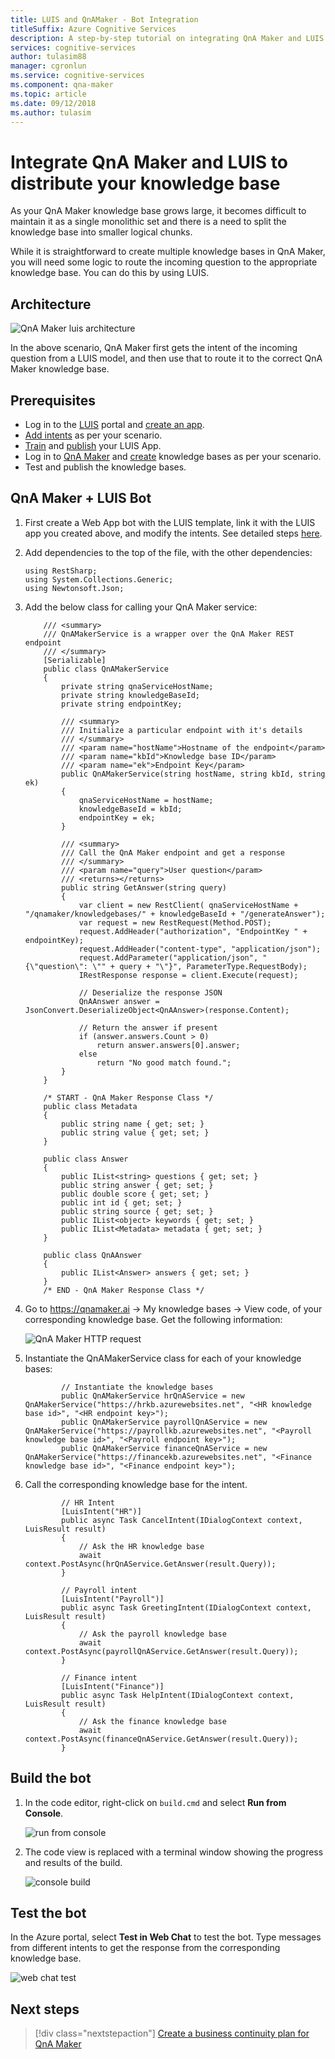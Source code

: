 ```yaml
---
title: LUIS and QnAMaker - Bot Integration 
titleSuffix: Azure Cognitive Services
description: A step-by-step tutorial on integrating QnA Maker and LUIS in a bot.
services: cognitive-services
author: tulasim88
manager: cgronlun
ms.service: cognitive-services
ms.component: qna-maker
ms.topic: article
ms.date: 09/12/2018
ms.author: tulasim
---
```


# Integrate QnA Maker and LUIS to distribute your knowledge base
As your QnA Maker knowledge base grows large, it becomes difficult to maintain it as a single monolithic set and there is a need to split the knowledge base into smaller logical chunks.

While it is straightforward to create multiple knowledge bases in QnA Maker, you will need some logic to route the incoming question to the appropriate knowledge base. You can do this by using LUIS.

## Architecture

![QnA Maker luis architecture](../media/qnamaker-tutorials-qna-luis/qnamaker-luis-architecture.PNG)

In the above scenario, QnA Maker first gets the intent of the incoming question from a LUIS model, and then use that to route it to the correct QnA Maker knowledge base.

## Prerequisites
- Log in to the [LUIS](https://www.luis.ai/) portal and [create an app](https://docs.microsoft.com/azure/cognitive-services/luis/create-new-app).
- [Add intents](https://docs.microsoft.com/azure/cognitive-services/luis/add-intents) as per your scenario.
- [Train](https://docs.microsoft.com/azure/cognitive-services/luis/luis-how-to-train) and [publish](https://docs.microsoft.com/azure/cognitive-services/luis/publishapp) your LUIS App.
- Log in to [QnA Maker](https://qnamaker.ai) and [create](https://www.qnamaker.ai/Create) knowledge bases as per your scenario.
- Test and publish the knowledge bases.

## QnA Maker + LUIS Bot
1. First create a Web App bot with the LUIS template, link it with the LUIS app you created above, and modify the intents. See detailed steps [here](https://docs.microsoft.com/azure/cognitive-services/luis/luis-csharp-tutorial-build-bot-framework-sample).

2. Add dependencies to the top of the file, with the other dependencies:

    ```
    using RestSharp;
    using System.Collections.Generic;
    using Newtonsoft.Json;
    ```
3. Add the below class for calling your QnA Maker service:

    ```
        /// <summary>
        /// QnAMakerService is a wrapper over the QnA Maker REST endpoint
        /// </summary>
        [Serializable]
        public class QnAMakerService
        {
            private string qnaServiceHostName;
            private string knowledgeBaseId;
            private string endpointKey;
    
            /// <summary>
            /// Initialize a particular endpoint with it's details
            /// </summary>
            /// <param name="hostName">Hostname of the endpoint</param>
            /// <param name="kbId">Knowledge base ID</param>
            /// <param name="ek">Endpoint Key</param>
            public QnAMakerService(string hostName, string kbId, string ek)
            {
                qnaServiceHostName = hostName;
                knowledgeBaseId = kbId;
                endpointKey = ek;
            }
    
            /// <summary>
            /// Call the QnA Maker endpoint and get a response
            /// </summary>
            /// <param name="query">User question</param>
            /// <returns></returns>
            public string GetAnswer(string query)
            {
                var client = new RestClient( qnaServiceHostName + "/qnamaker/knowledgebases/" + knowledgeBaseId + "/generateAnswer");
                var request = new RestRequest(Method.POST);
                request.AddHeader("authorization", "EndpointKey " + endpointKey);
                request.AddHeader("content-type", "application/json");
                request.AddParameter("application/json", "{\"question\": \"" + query + "\"}", ParameterType.RequestBody);
                IRestResponse response = client.Execute(request);
    
                // Deserialize the response JSON
                QnAAnswer answer = JsonConvert.DeserializeObject<QnAAnswer>(response.Content);
    
                // Return the answer if present
                if (answer.answers.Count > 0)
                    return answer.answers[0].answer;
                else
                    return "No good match found.";
            }
        }
    
        /* START - QnA Maker Response Class */
        public class Metadata
        {
            public string name { get; set; }
            public string value { get; set; }
        }
    
        public class Answer
        {
            public IList<string> questions { get; set; }
            public string answer { get; set; }
            public double score { get; set; }
            public int id { get; set; }
            public string source { get; set; }
            public IList<object> keywords { get; set; }
            public IList<Metadata> metadata { get; set; }
        }
    
        public class QnAAnswer
        {
            public IList<Answer> answers { get; set; }
        }
        /* END - QnA Maker Response Class */
    ```

3. Go to https://qnamaker.ai -> My knowledge bases -> View code, of your corresponding knowledge base. Get the following information:

    ![QnA Maker HTTP request](../media/qnamaker-tutorials-qna-luis/qnamaker-http-request.png)

4. Instantiate the QnAMakerService class for each of your knowledge bases:
    ```
            // Instantiate the knowledge bases
            public QnAMakerService hrQnAService = new QnAMakerService("https://hrkb.azurewebsites.net", "<HR knowledge base id>", "<HR endpoint key>");
            public QnAMakerService payrollQnAService = new QnAMakerService("https://payrollkb.azurewebsites.net", "<Payroll knowledge base id>", "<Payroll endpoint key>");
            public QnAMakerService financeQnAService = new QnAMakerService("https://financekb.azurewebsites.net", "<Finance knowledge base id>", "<Finance endpoint key>");
    ```

5. Call the corresponding knowledge base for the intent.
    ```
            // HR Intent
            [LuisIntent("HR")]
            public async Task CancelIntent(IDialogContext context, LuisResult result)
            {
                // Ask the HR knowledge base
                await context.PostAsync(hrQnAService.GetAnswer(result.Query));
            }
    
            // Payroll intent
            [LuisIntent("Payroll")]
            public async Task GreetingIntent(IDialogContext context, LuisResult result)
            {
                // Ask the payroll knowledge base
                await context.PostAsync(payrollQnAService.GetAnswer(result.Query));
            }
    
            // Finance intent
            [LuisIntent("Finance")]
            public async Task HelpIntent(IDialogContext context, LuisResult result)
            {
                // Ask the finance knowledge base
                await context.PostAsync(financeQnAService.GetAnswer(result.Query));
            }
    ```

## Build the bot
1. In the code editor, right-click on `build.cmd` and select **Run from Console**.

    ![run from console](../media/qnamaker-tutorials-qna-luis/run-from-console.png)

2. The code view is replaced with a terminal window showing the progress and results of the build.

    ![console build](../media/qnamaker-tutorials-qna-luis/console-build.png)

## Test the bot
In the Azure portal, select **Test in Web Chat** to test the bot. Type messages from different intents to get the response from the corresponding knowledge base.

![web chat test](../media/qnamaker-tutorials-qna-luis/qnamaker-web-chat.png)

## Next steps

> [!div class="nextstepaction"]
> [Create a business continuity plan for QnA Maker](../How-To/business-continuity-plan.md)

